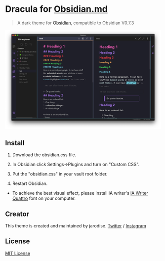 # Dracula for [Obsidian.md](https://obsidian.md)

> A dark theme for [Obsidian](https://obisidian.md), compatible to Obsidian V0.7.3

![Screenshot](./screencap.jpg)

## Install

1. Download the obsidian.css file.

2. In Obsidian click Settings->Plugins and turn on "Custom CSS".

3. Put the "obsidian.css" in your vault root folder.

4. Restart Obsidian.

* To achieve the best visual effect, please install iA writer's [iA Writer Quattro](https://github.com/iaolo/iA-Fonts/tree/master/iA%20Writer%20Quattro) font on your computer.

## Creator

This theme is created and maintained by jarodise. [Twitter](https://twitter.com/jarodise) / [Instagram](https://www.instagram.com/jarodise/)


## License

[MIT License](./LICENSE)
